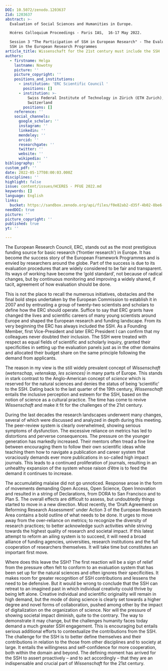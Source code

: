 ```yaml
---
DOI: 10.5072/zenodo.1203637
Zid: 1203637
abstract: >-
  Evaluation of Social Sciences and Humanities in Europe.

  Hcéres Colloquium Proceedings - Paris IAS,  16-17 May 2022. 

  Session 3 "The Participation of SSH in European Research" - The Evaluation of
  SSH in the European Research Programmes
article_title: Wissenschaft for the 21st century must include the SSH
authors:
  - firstname: Helga
    lastname: Nowotny
    picture: ''
    picture_copyright: ''
    positions_and_institutions:
      - institution: 'ERC Scientific Council '
        positions: []
      - institution: >-
          Swiss Federal Institute of Technology in Zürich (ETH Zurich),
          Switzerland
        positions: []
    reference: ''
    social_channels:
      google_scholar: ''
      instagram: ''
      linkedin: ''
      mendeley: ''
      orcid: ''
      researchgate: ''
      twitter: ''
      website: ''
      wikipedia: ''
bibliography: ''
custom_pdf: ''
date: 2022-05-17T08:00:03.000Z
disciplines: ''
highlight: false
issue: content/issues/HCERES - PFUE 2022.md
keywords: []
language: English
links:
  bucket: https://sandbox.zenodo.org/api/files/f0e82ab2-d35f-4b02-8be6-ab6e6fb8802e
needDOI: true
picture: ''
picture_copyright: ''
published: true
yt: ''

---
```







The European Research Council, ERC, stands out as the most prestigious funding source for basic research (‘frontier research’) in Europe. It has become _the_ success story of the European Framework Programmes and is envied by researchers around the globe. Part of the success is due to its evaluation procedures that are widely considered to be fair and transparent. Its ways of working have become the ‘gold standard’, not because of radical changes, but by continuous monitoring and improving a widely shared, if tacit, agreement of how evaluation should be done.

This is not the place to recall the numerous initiatives, obstacles and the final bold steps undertaken by the European Commission to establish it in 2007 and by entrusting a group of twenty-two scientists and scholars to define how the ERC should operate. Suffice to say that ERC grants have changed the lives and scientific careers of many young scientists around Europe and shaped the European research and funding landscape. From its very beginning the ERC has always included the SSH. As a Founding Member, first Vice-President and later ERC President I can confirm that my colleagues never doubted their inclusion. The SSH were treated with respect as equal fields of scientific and scholarly inquiry, granted their specificities in setting up the evaluation panels just as in the other domains and allocated their budget share on the same principle following the demand from applicants.

The reason in my view is the still widely prevalent concept of _Wissenschaft_ (_wetenschap, vetenskap_, _les sciences)_ in many parts of Europe. This stands in stark contrast to the Anglo-American concept of _science_ which is reserved for the natural sciences and denies the status of being ‘scientific’ to the SSH. Dating back to the last quarter of the 19th century, _Wissenschaft_ entails the inclusive perception and esteem for the SSH, based on the notion of science as a cultural practice. The time has come to revive _Wissenschaft_ and make it fit for the challenges of the 21st century.

During the last decades the research landscapes underwent many changes, several of which were discussed and analyzed in depth during this meeting. The peer-review system is clearly overwhelmed, showing serious symptoms of dysfunction. The excessive reliance on metrics has led to distortions and perverse consequences. The pressure on the younger generation has markedly increased. Their mentors often tread a fine line between encouraging them to follow their own scientific ideas while teaching them how to navigate a publication and career system that voraciously demands ever more publications in so-called high impact journals. This leads to a continued proliferation of journals, resulting in an unhealthy expansion of the system whose raison d’être is to feed the demand it continues to increase.

The accumulating malaise did not go unnoticed. Response arose in the form of movements demanding Open Access, Open Science, Open Innovation and resulted in a string of Declarations, from DORA to San Francisco and to Plan S. The overall effects are difficult to assess, but undoubtedly things started to move in a new direction. Most recently, the ‘Draft Agreement on Reforming Research Assessment’ under Action 3 of the European Research Area contains a bold outline of what needs to be done. It urges to move away from the over-reliance on metrics; to recognize the diversity of research practices; to better acknowledge such activities while striving towards the highest quality of research and societal impact. If this latest attempt to reform an ailing system is to succeed, it will need a broad alliance of funding agencies, universities, research institutions and the full cooperation of researchers themselves. It will take time but constitutes an important first move.

Where does this leave the SSH? The first reaction will be a sign of relief from the pressure often felt to conform to an evaluation system that has been set up for the natural sciences and often ignores their specificities. It makes room for greater recognition of SSH contributions and lessens the need to be defensive. But it would be wrong to conclude that the SSH can retreat to an imagined past in which individual creativity could thrive by being left alone. Creative individual and scientific originality will remain in high demand, but the mode of doing science is clearly set towards a higher degree and novel forms of collaboration, pushed among other by the impact of digitalization on the organization of science. Nor will the pressure of showing societal impact diminish, quite to the contrary. The way to demonstrate it may change, but the challenges humanity faces today demand a much greater SSH engagement. This is encouraging but entails serious additional efforts to contextualize the contributions from the SSH. The challenge for the SSH is to better define themselves and their contributions in relation to the those from other disciplines and to society at large. It entails the willingness and self-confidence for more cooperation, both within the domain and beyond. The defining moment has arrived for the SSH to assert proactively – and to act accordingly – that they are an indispensable and crucial part of _Wissenschaft_ for the 21st century.